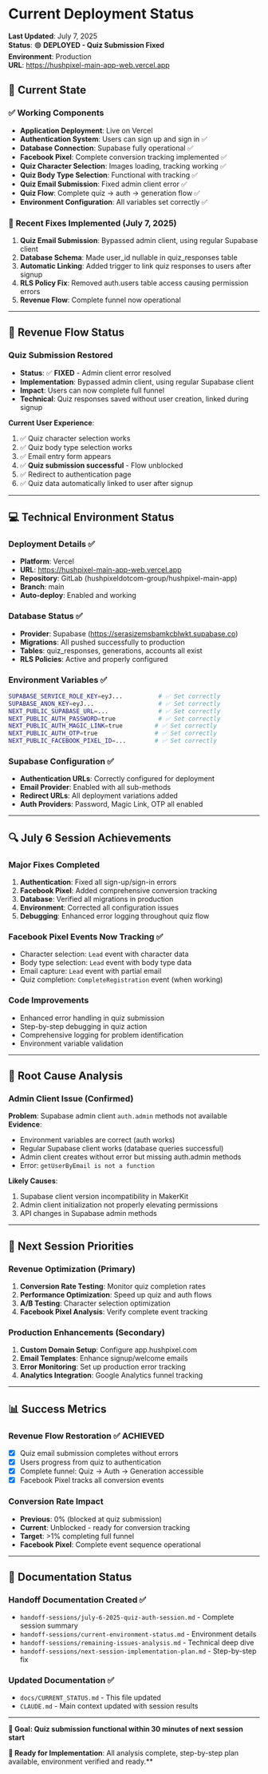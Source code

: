 # Current Deployment Status

**Last Updated**: July 7, 2025  
**Status**: 🟢 **DEPLOYED - Quiz Submission Fixed**  
**Environment**: Production  
**URL**: https://hushpixel-main-app-web.vercel.app  

## 🎯 **Current State**

### ✅ **Working Components**
- **Application Deployment**: Live on Vercel
- **Authentication System**: Users can sign up and sign in ✅
- **Database Connection**: Supabase fully operational ✅
- **Facebook Pixel**: Complete conversion tracking implemented ✅
- **Quiz Character Selection**: Images loading, tracking working ✅
- **Quiz Body Type Selection**: Functional with tracking ✅
- **Quiz Email Submission**: Fixed admin client error ✅
- **Quiz Flow**: Complete quiz → auth → generation flow ✅
- **Environment Configuration**: All variables set correctly ✅

### 🔧 **Recent Fixes Implemented (July 7, 2025)**
1. **Quiz Email Submission**: Bypassed admin client, using regular Supabase client
2. **Database Schema**: Made user_id nullable in quiz_responses table
3. **Automatic Linking**: Added trigger to link quiz responses to users after signup
4. **RLS Policy Fix**: Removed auth.users table access causing permission errors
5. **Revenue Flow**: Complete funnel now operational

---

## 🚀 **Revenue Flow Status**

### **Quiz Submission Restored**
- **Status**: ✅ **FIXED** - Admin client error resolved
- **Implementation**: Bypassed admin client, using regular Supabase client
- **Impact**: Users can now complete full funnel
- **Technical**: Quiz responses saved without user creation, linked during signup

**Current User Experience**:
1. ✅ Quiz character selection works
2. ✅ Quiz body type selection works  
3. ✅ Email entry form appears
4. ✅ **Quiz submission successful** - Flow unblocked
5. ✅ Redirect to authentication page
6. ✅ Quiz data automatically linked to user after signup

---

## 💻 **Technical Environment Status**

### **Deployment Details** ✅
- **Platform**: Vercel  
- **URL**: https://hushpixel-main-app-web.vercel.app
- **Repository**: GitLab (hushpixeldotcom-group/hushpixel-main-app)
- **Branch**: main
- **Auto-deploy**: Enabled and working

### **Database Status** ✅
- **Provider**: Supabase (https://serasizemsbamkcblwkt.supabase.co)
- **Migrations**: All pushed successfully to production
- **Tables**: quiz_responses, generations, accounts all exist
- **RLS Policies**: Active and properly configured

### **Environment Variables** ✅
```bash
SUPABASE_SERVICE_ROLE_KEY=eyJ...          # ✅ Set correctly
SUPABASE_ANON_KEY=eyJ...                  # ✅ Set correctly  
NEXT_PUBLIC_SUPABASE_URL=...              # ✅ Set correctly
NEXT_PUBLIC_AUTH_PASSWORD=true            # ✅ Set correctly
NEXT_PUBLIC_AUTH_MAGIC_LINK=true         # ✅ Set correctly
NEXT_PUBLIC_AUTH_OTP=true                # ✅ Set correctly
NEXT_PUBLIC_FACEBOOK_PIXEL_ID=...        # ✅ Set correctly
```

### **Supabase Configuration** ✅
- **Authentication URLs**: Correctly configured for deployment
- **Email Provider**: Enabled with all sub-methods
- **Redirect URLs**: All deployment variations added
- **Auth Providers**: Password, Magic Link, OTP all enabled

---

## 🔍 **July 6 Session Achievements**

### **Major Fixes Completed**
1. **Authentication**: Fixed all sign-up/sign-in errors
2. **Facebook Pixel**: Added comprehensive conversion tracking
3. **Database**: Verified all migrations in production  
4. **Environment**: Corrected all configuration issues
5. **Debugging**: Enhanced error logging throughout quiz flow

### **Facebook Pixel Events Now Tracking** ✅
- Character selection: `Lead` event with character data
- Body type selection: `Lead` event with body type data
- Email capture: `Lead` event with partial email
- Quiz completion: `CompleteRegistration` event (when working)

### **Code Improvements**
- Enhanced error handling in quiz submission
- Step-by-step debugging in quiz action
- Comprehensive logging for problem identification
- Environment variable validation

---

## 🔧 **Root Cause Analysis**

### **Admin Client Issue (Confirmed)**
**Problem**: Supabase admin client `auth.admin` methods not available
**Evidence**: 
- Environment variables are correct (auth works)
- Regular Supabase client works (database queries successful)
- Admin client creates without error but missing auth.admin methods
- Error: `getUserByEmail is not a function`

**Likely Causes**:
1. Supabase client version incompatibility in MakerKit
2. Admin client initialization not properly elevating permissions
3. API changes in Supabase admin methods

---

## 🎯 **Next Session Priorities**

### **Revenue Optimization (Primary)**
1. **Conversion Rate Testing**: Monitor quiz completion rates
2. **Performance Optimization**: Speed up quiz and auth flows
3. **A/B Testing**: Character selection optimization
4. **Facebook Pixel Analysis**: Verify complete event tracking

### **Production Enhancements (Secondary)**
1. **Custom Domain Setup**: Configure app.hushpixel.com
2. **Email Templates**: Enhance signup/welcome emails
3. **Error Monitoring**: Set up production error tracking
4. **Analytics Integration**: Google Analytics funnel tracking

---

## 📊 **Success Metrics**

### **Revenue Flow Restoration** ✅ **ACHIEVED**
- [x] Quiz email submission completes without errors
- [x] Users progress from quiz to authentication
- [x] Complete funnel: Quiz → Auth → Generation accessible
- [x] Facebook Pixel tracks all conversion events

### **Conversion Rate Impact**
- **Previous**: 0% (blocked at quiz submission)
- **Current**: Unblocked - ready for conversion tracking
- **Target**: >1% completing full funnel
- **Facebook Pixel**: Complete event sequence operational

---

## 📁 **Documentation Status**

### **Handoff Documentation Created** ✅
- `handoff-sessions/july-6-2025-quiz-auth-session.md` - Complete session summary
- `handoff-sessions/current-environment-status.md` - Environment details
- `handoff-sessions/remaining-issues-analysis.md` - Technical deep dive
- `handoff-sessions/next-session-implementation-plan.md` - Step-by-step fix

### **Updated Documentation** ✅
- `docs/CURRENT_STATUS.md` - This file updated
- `CLAUDE.md` - Main context updated with session results

---

**🚀 Goal: Quiz submission functional within 30 minutes of next session start**

**🔧 Ready for Implementation**: All analysis complete, step-by-step plan available, environment verified and ready.**
